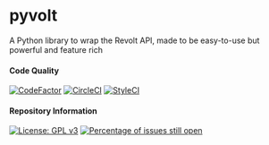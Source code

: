 # pyvolt
A Python library to wrap the Revolt API, made to be easy-to-use but powerful and feature rich

#### Code Quality
[![CodeFactor](https://www.codefactor.io/repository/github/genericnerd/pyvolt/badge)](https://www.codefactor.io/repository/github/genericnerd/pyvolt)
[![CircleCI](https://circleci.com/gh/GenericNerd/pyvolt.svg?style=shield)](https://app.circleci.com/pipelines/github/GenericNerd/pyvolt)
[![StyleCI](https://github.styleci.io/repos/471419418/shield?branch=production)](https://github.styleci.io/repos/471419418?branch=production)
#### Repository Information
[![License: GPL v3](https://img.shields.io/badge/License-GPLv3-blue.svg)](https://www.gnu.org/licenses/gpl-3.0)
[![Percentage of issues still open](http://isitmaintained.com/badge/open/GenericNerd/pyvolt.svg)](http://isitmaintained.com/project/GenericNerd/pyvolt "Percentage of issues still open")